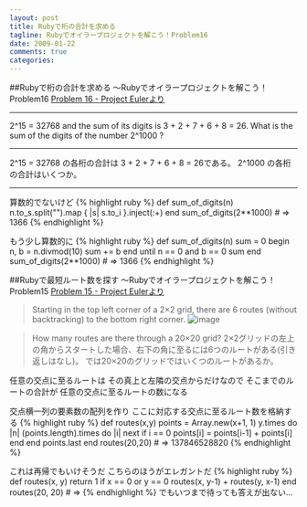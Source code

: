 ```yaml
---
layout: post
title: Rubyで桁の合計を求める
tagline: Rubyでオイラープロジェクトを解こう！Problem16
date: 2009-01-22
comments: true
categories:
---
```


##Rubyで桁の合計を求める  ～Rubyでオイラープロジェクトを解こう！Problem16
[Problem 16 - Project Eulerより](http://projecteuler.net/index.php?section=problems&id=16)
 
____
2^15 = 32768 and the sum of its digits is 3 + 2 + 7 + 6 + 8 = 26.
What is the sum of the digits of the number 2^1000 ?
____
2^15 = 32768 の各桁の合計は 3 + 2 + 7 + 6 + 8 = 26である。
2^1000 の各桁の合計はいくつか。
____

算数的でないけど
{% highlight ruby %}
 def sum_of_digits(n)
   n.to_s.split("").map { |s| s.to_i }.inject(:+)
 end
 sum_of_digits(2**1000) # => 1366
{% endhighlight %}

もう少し算数的に
{% highlight ruby %}
 def sum_of_digits(n)
   sum = 0
   begin
     n, b = n.divmod(10)
     sum += b
   end until n == 0 and b == 0
   sum
 end
 sum_of_digits(2**1000) # => 1366
{% endhighlight %}

##Rubyで最短ルート数を探す ～Rubyでオイラープロジェクトを解こう！Problem15
[Problem 15 - Project Eulerより](http://projecteuler.net/index.php?section=problems&id=15)
> 
> Starting in the top left corner of a 2×2 grid, there are 6 routes (without backtracking) to the bottom right corner.
> ![image](http://img.f.hatena.ne.jp/images/fotolife/k/keyesberry/20090121/20090121100543.gif)

> How many routes are there through a 20×20 grid?
> 2×2グリッドの左上の角からスタートした場合、右下の角に至るには6つのルートがある(引き返しはなし)。
> では20×20のグリッドではいくつのルートがあるか。


任意の交点に至るルートは
その真上と左隣の交点からだけなので
そこまでのルートの合計が
任意の交点に至るルートの数になる

交点横一列の要素数の配列を作り
ここに対応する交点に至るルート数を格納する
{% highlight ruby %}
 def routes(x,y)
   points = Array.new(x+1, 1)
   y.times do |n|
     (points.length).times do |i|
       next if i == 0
       points[i] = points[i-1] + points[i]
     end
   end
   points.last
 end
 routes(20,20) # => 137846528820
{% endhighlight %}

これは再帰でもいけそうだ
こちらのほうがエレガントだ
{% highlight ruby %}
 def routes(x, y)
   return 1 if x == 0 or y == 0
   routes(x, y-1) + routes(y, x-1)
 end
 routes(20, 20) # =>
{% endhighlight %}
でもいつまで待っても答えが出ない…
